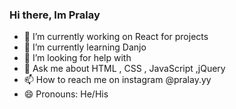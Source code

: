 ### Hi there, Im Pralay

- 🔭 I’m currently working on React for projects
- 🌱 I’m currently learning Danjo
- 🤔 I’m looking for help with  
- 💬 Ask me about HTML , CSS , JavaScript ,jQuery
- 📫 How to reach me on instagram @pralay.yy
- 😄 Pronouns: He/His 

